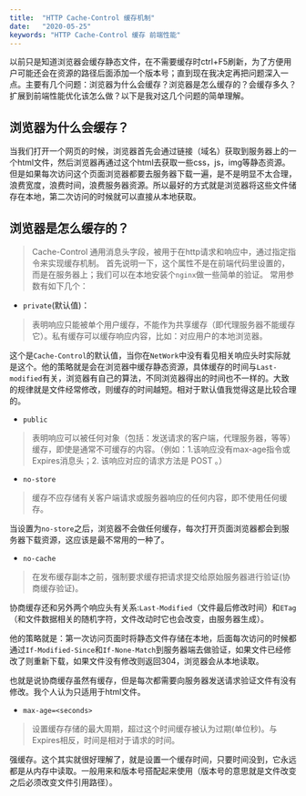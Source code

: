 ```yaml
---
title:  "HTTP Cache-Control 缓存机制"
date:   "2020-05-25"
keywords: "HTTP Cache-Control 缓存 前端性能"
---
```


以前只是知道浏览器会缓存静态文件，在不需要缓存时ctrl+F5刷新，为了方便用户可能还会在资源的路径后面添加一个版本号；直到现在我决定再把问题深入一点。主要有几个问题：浏览器为什么会缓存？浏览器是怎么缓存的？会缓存多久？扩展到前端性能优化该怎么做？以下是我对这几个问题的简单理解。

## 浏览器为什么会缓存？
当我们打开一个网页的时候，浏览器首先会通过链接（域名）获取到服务器上的一个html文件，然后浏览器再通过这个html去获取一些css，js，img等静态资源。但是如果每次访问这个页面浏览器都要去服务器下载一遍，是不是明显不太合理，浪费宽度，浪费时间，浪费服务器资源。所以最好的方式就是浏览器将这些文件储存在本地，第二次访问的时候就可以直接从本地获取。

## 浏览器是怎么缓存的？
> Cache-Control 通用消息头字段，被用于在http请求和响应中，通过指定指令来实现缓存机制。
首先说明一下，这个属性不是在前端代码里设置的，而是在服务器上；我们可以在本地安装个`nginx`做一些简单的验证。
常用参数有如下几个：
+ `private`(默认值)：
> 表明响应只能被单个用户缓存，不能作为共享缓存（即代理服务器不能缓存它）。私有缓存可以缓存响应内容，比如：对应用户的本地浏览器。

这个是`Cache-Control`的默认值，当你在`NetWork`中没有看见相关响应头时实际就是这个。他的策略就是会在浏览器中缓存静态资源，具体缓存的时间与`Last-modified`有关，浏览器有自己的算法，不同浏览器得出的时间也不一样的。大致的规律就是文件经常修改，则缓存的时间越短。相对于默认值我觉得这是比较合理的。


+ `public`
> 表明响应可以被任何对象（包括：发送请求的客户端，代理服务器，等等）缓存，即使是通常不可缓存的内容。（例如：1.该响应没有max-age指令或Expires消息头；2. 该响应对应的请求方法是 POST 。）


+ `no-store`
> 缓存不应存储有关客户端请求或服务器响应的任何内容，即不使用任何缓存。

当设置为`no-store`之后，浏览器不会做任何缓存，每次打开页面浏览器都会到服务器下载资源，这应该是最不常用的一种了。

+ `no-cache`
> 在发布缓存副本之前，强制要求缓存把请求提交给原始服务器进行验证(协商缓存验证)。

协商缓存还和另外两个响应头有关系:`Last-Modified`（文件最后修改时间）和`ETag`（和文件数据相关的随机字符，文件改动时它也会改变，由服务器生成）。

他的策略就是：第一次访问页面时将静态文件存储在本地，后面每次访问的时候都通过`If-Modified-Since`和`If-None-Match`到服务器端去做验证，如果文件已经修改了则重新下载，如果文件没有修改则返回304，浏览器会从本地读取。

也就是说协商缓存虽然有缓存，但是每次都需要向服务器发送请求验证文件有没有修改。我个人认为只适用于html文件。

+ `max-age=<seconds>`
> 设置缓存存储的最大周期，超过这个时间缓存被认为过期(单位秒)。与Expires相反，时间是相对于请求的时间。

强缓存。这个其实就很好理解了，就是设置一个缓存时间，只要时间没到，它永远都是从内存中读取。一般用来和版本号搭配起来使用（版本号的意思就是文件改变之后必须改变文件引用路径）。